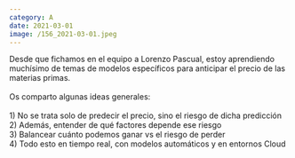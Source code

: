 ```yaml
--- 
category: A 
date: 2021-03-01 
image: /156_2021-03-01.jpeg 
--- 
```


Desde que fichamos en el equipo a Lorenzo Pascual, estoy aprendiendo muchísimo de temas de modelos específicos para anticipar el precio de las materias primas. <br><br>Os comparto algunas ideas generales:<br><br>1) No se trata solo de predecir el precio, sino el riesgo de dicha predicción<br>2) Además, entender de qué factores depende ese riesgo<br>3) Balancear cuánto podemos ganar vs el riesgo de perder<br>4) Todo esto en tiempo real, con modelos automáticos y en entornos Cloud